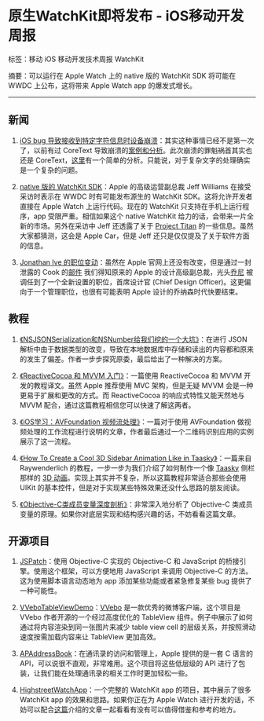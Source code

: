 # 原生WatchKit即将发布 - iOS移动开发周报

标签：移动 iOS 移动开发技术周报 WatchKit

摘要：可以运行在 Apple Watch 上的 native 版的 WatchKit SDK 将可能在 WWDC 上公布，这将带来 Apple Watch app 的爆发式增长。

---

## 新闻

1. [iOS bug 导致接收到特定字符信息时设备崩溃](http://9to5mac.com/2015/05/26/ios-messages-crash-bug/)：其实这种事情已经不是第一次了，以前有过 CoreText 导致崩溃的[案例和分析](http://www.zhihu.com/question/21568134)。此次崩溃的罪魁祸首其实也还是 CoreText，[这里](http://www.theregister.co.uk/2015/05/27/text_message_unicode_ios_osx_vulnerability/)有一个简单的分析。只能说，对于复杂文字的处理确实是一个复杂的问题。

2. [native 版的 WatchKit SDK](http://9to5mac.com/2015/05/27/native-apple-watch-apps/)：Apple 的高级运营副总裁 Jeff Williams 在接受采访时表示在 WWDC 时有可能发布源生的 WatchKit SDK。这将允许开发者直接在 Apple Watch 上运行代码。现在的 WatchKit 只支持在手机上运行程序，app 受限严重。相信如果这个 native WatchKit 给力的话，会带来一片全新的市场。另外在采访中 Jeff 还透露了关于 [Project Titan](http://9to5mac.com/2015/02/19/bloomberg-apple-planning-to-launch-its-own-car-by-the-year-2020/) 的一些信息。虽然大家都猜测，这会是 Apple Car，但是 Jeff 还只是仅仅提及了关于软件方面的信息。

3. [Jonathan Ive 的职位变动](http://www.fastcodesign.com/3046661/design-moves/jony-ive-is-apples-first-chief-design-officer)：虽然在 Apple 官网上还没有改变，但是通过一封泄露的 Cook 的[邮件](http://9to5mac.com/2015/05/25/jony-ive-chief-design-officer/) 我们得知原来的 Apple 的设计高级副总裁，光头[乔尼](https://www.apple.com/pr/bios/jonathan-ive.html) 被调任到了一个全新设置的职位，首席设计官 (Chief Design Officer)。这更偏向于一个管理职位，也很有可能表明 Apple 设计的乔纳森时代快要结束。

## 教程

1. [《NSJSONSerialization和NSNumber给我们挖的一个大坑》](http://www.tanhao.me/pieces/150523.html/)：在进行 JSON 解析中由于数据类型的改变，导致在本地数据库中存储和读出的内容都和原来的发生了偏差。作者一步步探究原委，最后给出了一种解决的方案。

2. [《ReactiveCocoa 和 MVVM 入门》](http://yulingtianxia.com/blog/2015/05/21/ReactiveCocoa-and-MVVM-an-Introduction/)：一篇使用 ReactiveCocoa 和 MVVM 开发的教程译文。虽然 Apple 推荐使用 MVC 架构，但是无疑 MVVM 会是一种更易于扩展和更改的方式。而 ReactiveCocoa 的响应式特性又能天然地与 MVVM 配合，通过这篇教程相信您可以快速了解这两者。

3. [《iOS学习：AVFoundation 视频流处理》](https://github.com/100mango/zen/blob/master/iOS学习：AVFoundation%20视频流处理/iOS学习：AVFoundation%20视频流处理%20.md)：一篇对于使用 AVFoundation 做视频处理的工作流程进行说明的文章，作者最后通过一个二维码识别应用的实例展示了这一流程。

4. [《How To Create a Cool 3D Sidebar Animation Like in Taasky》](http://www.raywenderlich.com/87268/3d-effect-taasky-swift)：一篇来自 Raywenderlich 的教程，一步一步为我们介绍了如何制作一个像 [Taasky](http://www.taasky.com) 侧栏那样的 [3D 动画](https://dribbble.com/shots/1078102-Sidebar-animation)。实现上其实并不复杂，所以这篇教程非常适合那些会使用 UIKit 的基本控件，但是对于实现某些特殊效果还没什么思路的朋友阅读。

5. [《Objective-C类成员变量深度剖析》](http://quotation.github.io/objc/2015/05/21/objc-runtime-ivar-access.html)：非常深入地分析了 Objective-C 类成员变量的原理。如果你对底层实现和结构感兴趣的话，不妨看看这篇文章。

## 开源项目

1. [JSPatch](https://github.com/bang590/JSPatch)：使用 Objective-C 实现的 Objective-C 和 JavaScript 的桥接引擎。使用这个框架，可以方便地用 JavaScript 来调用 Objective-C 的方法。这为使用脚本语言动态地为 app 添加某些功能或者紧急修复某些 bug 提供了一种可能性。

2. [VVeboTableViewDemo](https://github.com/johnil/VVeboTableViewDemo)：[VVebo](http://vvebo.me) 是一款优秀的微博客户端，这个项目是 VVebo 作者开源的一个经过高度优化的 TableView 组件。例子中展示了如何通过将内容渲染到同一张图片来减少 table view cell 的层级关系，并按照滑动速度按需加载内容来让 TableView 更加高效。

3. [APAddressBook](https://github.com/Alterplay/APAddressBook)：在通讯录的访问和管理上，Apple 提供的是一套 C 语言的 API，可以说很不直观，非常难用。这个项目将这些低层级的 API 进行了包装，让我们能在处理通讯录的相关工作时更加轻松一些。

4. [HighstreetWatchApp](https://github.com/GetHighstreet/HighstreetWatchApp)：一个完整的 WatchKit app 的项目，其中展示了很多 WatchKit app 的效果和思路。如果你正在为 Apple Watch 进行开发的话，不妨可以配合[这篇](http://highstreetapp.com/blog/open-sourcing-the-highstreet-watchkit-app)介绍的文章一起看看有没有可以值得借鉴和参考的地方。